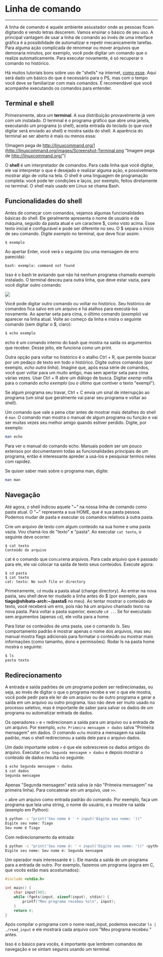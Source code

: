 # Linha de comando
---

A linha de comando é aquele ambiente assustador onde as pessoas ficam digitando e vendo letras descerem. Vamos ensinar o básico de seu uso. A principal vantagem de usar a linha de comando ao invés de uma interface gráfica é a possibilidade de automatizar e repetir mecanicamente tarefas. Para alguma ação complicada de renomear ou mover arquivos que demoraria minutos, por exemplo, você pode digitar um comando que o realize automaticamente. Para executar novamente, é só recuperar o comando no histórico.

Há muitos tutoriais bons sobre uso de "shells" na internet, [como esse](http://linuxcommand.org/lc3_learning_the_shell.php). Aqui será dado um básico do que é necessário para o PS, mas com o tempo você deve se familiarizar com mais comandos. É recomendável que você acompanhe executando os comandos para entender.

## Terminal e shell

Primeiramente, abra um **terminal**. A sua distribuição provavelmente já vem com um instalado. O terminal é o programa gráfico que abre uma janela, executando um programa (o shell), aceita entrada do teclado (o que você digitar será enviado ao shell) e mostra saída do shell. A aparência do terminal ao ser aberto é mais ou menos essa:

![Imagem pega de http://linuxcommand.org/](http://linuxcommand.org/images/Screenshot-Terminal.png "Imagem pega de http://linuxcommand.org/")

O **shell** é um interpretador de comandos. Para cada linha que você digitar, ele vai interpretar o que é desejado e realizar alguma ação, e possivelmente mostrar algo de volta na tela. O shell é uma linguagem de programação completa: você pode ter condições e laços, por exemplo, feitos diretamente no terminal. O shell mais usado em Linux se chama Bash.

## Funcionalidades do shell

Antes de começar com comandos, vejamos algumas funcionalidades básicas do shell. Ele geralmente apresenta o nome de usuário e da máquina, seguido da pasta atual e um caractere $, como visto acima. Esse texto inicial é configurável e pode ser diferente no seu. O $ separa o início de seu comando. Digite *exemplo* no terminal, que deve ficar assim:

```bash
$ exemplo
```

Ao apertar Enter, você verá o seguinte (ou uma mensagem de erro parecida):

```
bash: exemplo: command not found
```

Isso é o bash te avisando que não há nenhum programa chamado exemplo instalado. O terminal desceu para outra linha, que deve estar vazia, para você digitar outro comando:

![](http://s24.postimg.org/3ktz2eul1/2016_02_08_165621_815x434_scrot.png)

Você pode digitar outro comando ou voltar no histórico. Seu histórico de comandos fica salvo em um arquivo e há atalhos para executá-los novamente. Ao apertar seta para cima, o último comando (*exemplo*) vai aparecer na linha atual. Volte ao começo da linha e insira o seguinte comando (sem digitar o $, claro):

```bash
$ echo exemplo
```

echo é um comando interno do bash que mostra na saída os argumentos que receber. Desse jeito, ele funciona como um print.

Outra opção para voltar no histórico é o atalho Ctrl + R, que permite buscar por um pedaço de texto em todo o histórico. Digite outros comandos (por exemplo, *echo outra linha*). Imagine que, após essa série de comandos, você quer voltar para um muito antigo, mas sem apertar seta para cima várias vezes. Usar Ctrl + R abre um diálogo de busca. Digitar *exemp* volta para o comando *echo exemplo* (ou o último que contiver o texto "exempl").

Se algum programa seu travar, Ctrl + C envia um sinal de interrupção ao programa (um sinal que geralmente vai parar seu programa e voltar ao shell).

Um comando que vale a pena citar antes de mostrar mais detalhes do shell é `man`. O comando man mostra o manual de algum programa ou função e vai ser muitas vezes seu melhor amigo quando estiver perdido. Digite, por exemplo:

```bash
man echo
```

Para ver o manual do comando echo. Manuais podem ser um pouco extensos por documentarem todas as funcionalidades principais de um programa, então é interessante apreder a usá-los e pesquisar termos neles com rapidez.

Se quiser saber mais sobre o programa man, digite:

```bash
man man
```

## Navegação

Até agora, o shell indicou aquele "~" na nossa linha de comando como pasta atual. O "~" representa a sua HOME, que é sua pasta pessoa. Podemos mudar de pasta e executar os comandos relativos à outra pasta.

Crie um arquivo de texto com algum conteúdo na sua home e uma pasta vazia. Vou chamá-los de "texto" e "pasta". Ao executar `cat texto`, o seguinte deve ocorrer:

```
$ cat texto
Conteúdo do arquivo
```

cat é o comando que con`cat`ena arquivos. Para cada arquivo que é passado para ele, ele vai colocar na saída de texto seus conteúdos. Execute agora:

```
$ cd pasta
$ cat texto
cat: texto: No such file or directory
```

Primeiramente, `cd` muda a pasta atual (change directory). Ao entrar na nova pasta, seu shell deve ter mudado a linha antes do $ (por exemplo, para **tiago@shibata-arch:~/pasta$** no meu). Ao tentar mostrar o conteúdo de texto, você receberá um erro, pois não há um arquivo chamado texto na nova pasta. Para voltar a pasta superior, execute `cd ..`. Se for executado sem argumentos (apenas `cd`), ele volta para a home.

Para listar os conteúdos de uma pasta, use o comando *ls*. Seu comportamento padrão é mostrar apenas o nome dos arquivos, mas seu manual mostra flags adicionais para formatar o conteúdo ou mostrar mais informações (como tamanho, dono e permissões). Rodar ls na pasta home mostra o seguinte:

```bash
$ ls
pasta texto
```

## Redirecionamento

A entrada e saída padrões de um programa podem ser redirecionadas, ou seja, ao invés de digitar o que o programa recebe e ver o que ele mostra, você pode pedir para ele ler de um arquivo ou de outro programa e gerar a saída em um arquivo ou outro programa. Isso não deve ser muito usado no processo seletivo, mas é importante de saber para salvar os dados de um programa ou automatizar entrada de dados.

Os operadores `>` e `<` redirecionam a saída para um arquivo ou a entrada de um arquivo. Por exemplo, `echo Primeira mensagem > dados` salva "Primeira mensagem" em dados. O comando `echo` mostra a mensagem na saída padrão, mas o shell redirecionou a saída dele para o arquivo dados.

Um dado importante sobre `>` é que ele sobrescreve os dados antigos do arquivo. Executar `echo Segunda mensagem > dados` e depois mostrar o conteúdo de dados resulta no seguinte:

```bash
$ echo Segunda mensagem > dados
$ cat dados
Segunda mensagem
```

Apenas "Segunda mensagem" está salva (e não "Primeira mensagem" na primeira linha). Para concatenar em um arquivo, use `>>`.

`<` abre um arquivo como entrada padrão do comando. Por exemplo, faça um programa que leia uma string, o nome do usuário, e a mostre na saída (exemplo em Python):

```bash
$ python -c "print('Seu nome é ' + input('Digite seu nome: '))"
Digite seu nome: Tiago
Seu nome é Tiago
```

Com redirecionamento da entrada:

```bash
$ python -c "print('Seu nome é: ' + input('Digite seu nome: '))" <python -c "print('Seu nome é: ' + input('Digite seu nome: '))" < dados
Digite seu nome: Seu nome é: Segunda mensagem
```

Um operador mais interessante é `|`. Ele manda a saída de um programa para a entrada de outro. Por exemplo, fazemos um programa (agora em C, que vocês estão mais acostumados):

```c
#include <stdio.h>

int main() {
	char input[90];
	while (fgets(input, sizeof(input), stdin)) {
		printf("Meu programa recebeu %s\n", input);
	}
	return 0;
}
```

Após compilar o programa com o nome read_input, podemos executar `ls | ./read_input` e ele mostrará cada arquivo com "Meu programa recebeu " antes.

Isso é o básico para vocês, é importante que lembrem comandos de navegação e se sintam seguros usando um terminal.

